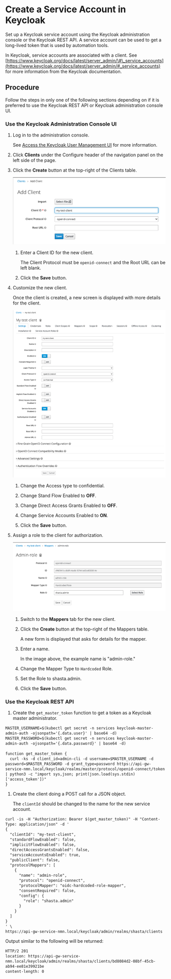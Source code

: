 # Create a Service Account in Keycloak

Set up a Keycloak service account using the Keycloak administration console or the Keycloak REST API. A service account can be used to get a long-lived token that is used by automation tools.

In Keycloak, service accounts are associated with a client. See
[https://www.keycloak.org/docs/latest/server_admin/\#\_service_accounts](https://www.keycloak.org/docs/latest/server_admin/#_service_accounts)
for more information from the Keycloak documentation.

## Procedure

Follow the steps in only one of the following sections depending on if it is preferred to use the Keycloak REST API or Keycloak administration console UI.

### Use the Keycloak Administration Console UI

1. Log in to the administration console.

   See [Access the Keycloak User Management UI](Access_the_Keycloak_User_Management_UI.md) for more information.

2. Click **Clients** under the Configure header of the navigation panel on the left side of the page.

3. Click the **Create** button at the top-right of the Clients table.

   ![Add Client in Keycloak](../../img/operations/Add_Client_in_Keycloak.png)

   1. Enter a Client ID for the new client.

      The Client Protocol must be `openid-connect` and the Root URL can be left blank.

   2. Click the **Save** button.

4. Customize the new client.

   Once the client is created, a new screen is displayed with more details for the client.

   ![Keycloak Client Details](../../img/operations/Keycloak_Client_Details.png)

   1. Change the Access type to confidential.

   2. Change Stand Flow Enabled to **OFF**.

   3. Change Direct Access Grants Enabled to **OFF**.

   4. Change Service Accounts Enabled to **ON**.

   5. Click the **Save** button.

5. Assign a role to the client for authorization.

   ![Keycloak Admin-role Mapper](../../img/operations/Keycloak_Admin-role_Mapper.png)

   1. Switch to the **Mappers** tab for the new client.

   2. Click the **Create** button at the top-right of the Mappers table.

      A new form is displayed that asks for details for the mapper.

   3. Enter a name.

      In the image above, the example name is "admin-role."

   4. Change the Mapper Type to `Hardcoded` Role.

   5. Set the Role to shasta.admin.

   6. Click the **Save** button.

### Use the Keycloak REST API

1. Create the `get_master_token` function to get a token as a Keycloak master administrator.

```screen
MASTER_USERNAME=$(kubectl get secret -n services keycloak-master-admin-auth -ojsonpath='{.data.user}' | base64 -d)
MASTER_PASSWORD=$(kubectl get secret -n services keycloak-master-admin-auth -ojsonpath='{.data.password}' | base64 -d)

function get_master_token {
  curl -ks -d client_id=admin-cli -d username=$MASTER_USERNAME -d password=$MASTER_PASSWORD -d grant_type=password https://api-gw-service-nmn.local/keycloak/realms/master/protocol/openid-connect/token | python3 -c "import sys,json; print(json.load(sys.stdin)['access_token'])"
}
```

1. Create the client doing a POST call for a JSON object.

   The `clientId` should be changed to the name for the new service account.

```screen
curl -is -H "Authorization: Bearer $(get_master_token)" -H "Content-Type: application/json" -d '
{
  "clientId": "my-test-client",
  "standardFlowEnabled": false,
  "implicitFlowEnabled": false,
  "directAccessGrantsEnabled": false,
  "serviceAccountsEnabled": true,
  "publicClient": false,
  "protocolMappers": [
    {
      "name": "admin-role",
      "protocol": "openid-connect",
      "protocolMapper": "oidc-hardcoded-role-mapper",
      "consentRequired": false,
      "config": {
        "role": "shasta.admin"
      }
    }
  ]
}
' \
https://api-gw-service-nmn.local/keycloak/admin/realms/shasta/clients

```

Output similar to the following will be returned:

```screen
HTTP/2 201
location: https://api-gw-service-nmn.local/keycloak/admin/realms/shasta/clients/bd8084d2-08bf-45cb-ab94-ee81e39921be
content-length: 0
```
